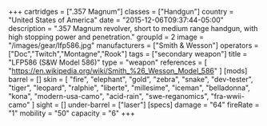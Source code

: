 +++
cartridges = [".357 Magnum"]
classes = ["Handgun"]
country = "United States of America"
date = "2015-12-06T09:37:44-05:00"
description = ".357 Magnum revolver, short to medium range handgun, with high stopping power and penetration."
groupId = 2
image = "/images/gear/lfp586.jpg"
manufacturers = ["Smith & Wesson"]
operators = ["Doc","Twitch","Montagne","Rook"]
tags = ["secondary weapon"]
title = "LFP586 (S&W Model 586)"
type = "weapon"
references = [
  "https://en.wikipedia.org/wiki/Smith_%26_Wesson_Model_586"
]
[mods]
  barrel = []
  skin = [
    "fire",
    "elephant",
    "gold",
    "zebra",
    "snake",
    "dev-tester",
    "tiger",
    "leopard",
    "ralphie",
    "liberte",
    "millesime",
    "iceman",
    "belladonna",
    "kona",
    "modern-usa-camo",
    "acid-rain",
    "swe-reganomics",
    "fra-wwii-camo"
  ]
  sight = []
  under-barrel = ["laser"]
[specs]
  damage = "64"
  fireRate = "1"
  mobility = "50"
  capacity = "6"
+++
